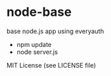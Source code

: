 node-base
=========

base node.js app using everyauth

- npm update
- node server.js

MIT License (see LICENSE file)